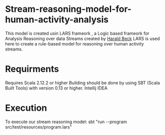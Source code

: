 # Stream-reasoning-model-for-human-activity-analysis
This model is created usin LARS frameork , a Logic based frameork for Analysis Reasoning over data Streams created by [Harald Beck](https://github.com/hbeck/ticker)
LARS is used here to create a rule-based model for reasoning over human activity streams.
# Requirments 
Requires Scala 2.12.2 or higher
Building should be done by using SBT (Scala Built Tools) with version 0.13 or higher.
Intellij IDEA

# Execution
To execute our stream reasoning model: sbt "run --program src/test/resources/program.lars"
